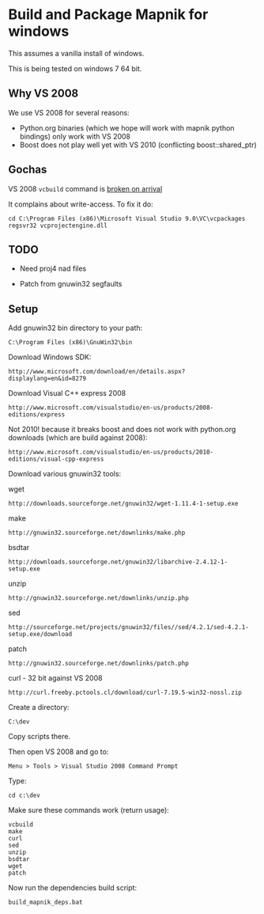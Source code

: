 # Build and Package Mapnik for windows

This assumes a vanilla install of windows.

This is being tested on windows 7 64 bit.

## Why VS 2008

We use VS 2008 for several reasons:

  * Python.org binaries (which we hope will work with mapnik python bindings) only work with VS 2008
  * Boost does not play well yet with VS 2010 (conflicting boost::shared_ptr)

## Gochas
  
VS 2008 `vcbuild` command is [broken on arrival](http://blogs.msdn.com/b/windowssdk/archive/2007/09/06/sdk-workaround.aspx)

It complains about write-access. To fix it do:

    cd C:\Program Files (x86)\Microsoft Visual Studio 9.0\VC\vcpackages
    regsvr32 vcprojectengine.dll


## TODO

 * Need proj4 nad files

 * Patch from gnuwin32 segfaults


## Setup

Add gnuwin32 bin directory to your path:

    C:\Program Files (x86)\GnuWin32\bin

Download Windows SDK:

    http://www.microsoft.com/download/en/details.aspx?displaylang=en&id=8279

Download Visual C++ express 2008

    http://www.microsoft.com/visualstudio/en-us/products/2008-editions/express
    
Not 2010! because it breaks boost and does not work with python.org downloads (which are build against 2008):

    http://www.microsoft.com/visualstudio/en-us/products/2010-editions/visual-cpp-express

Download various gnuwin32 tools:

wget

    http://downloads.sourceforge.net/gnuwin32/wget-1.11.4-1-setup.exe

make

    http://gnuwin32.sourceforge.net/downlinks/make.php

bsdtar

    http://downloads.sourceforge.net/gnuwin32/libarchive-2.4.12-1-setup.exe

unzip

    http://gnuwin32.sourceforge.net/downlinks/unzip.php

sed

    http://sourceforge.net/projects/gnuwin32/files//sed/4.2.1/sed-4.2.1-setup.exe/download

patch

    http://gnuwin32.sourceforge.net/downlinks/patch.php

curl - 32 bit against VS 2008

    http://curl.freeby.pctools.cl/download/curl-7.19.5-win32-nossl.zip


Create a directory:

    C:\dev
   
Copy scripts there.

Then open VS 2008 and go to:

    Menu > Tools > Visual Studio 2008 Command Prompt

Type:

    cd c:\dev
    
Make sure these commands work (return usage):

    vcbuild
    make
    curl
    sed
    unzip
    bsdtar
    wget
    patch

Now run the dependencies build script:

    build_mapnik_deps.bat
